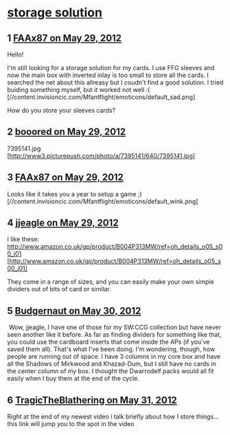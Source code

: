 # [storage solution](https://community.fantasyflightgames.com/topic/65218-storage-solution/)

## 1 [FAAx87 on May 29, 2012](https://community.fantasyflightgames.com/topic/65218-storage-solution/?do=findComment&comment=637235)

Hello!

I'm still looking for a storage solution for my cards. I use FFG sleeves and now the main box with inverted inlay is too small to store all the cards. I searched the net about this allreasy but I coudn't find a good solution. I tried buiding something myself, but it worked not well :( [//content.invisioncic.com/Mfantflight/emoticons/default_sad.png]

How do you store your sleeves cards?

## 2 [booored on May 29, 2012](https://community.fantasyflightgames.com/topic/65218-storage-solution/?do=findComment&comment=637251)

7395141.jpg [http://www3.picturepush.com/photo/a/7395141/640/7395141.jpg]

## 3 [FAAx87 on May 29, 2012](https://community.fantasyflightgames.com/topic/65218-storage-solution/?do=findComment&comment=637300)

Looks like it takes you a year to setup a game ;) [//content.invisioncic.com/Mfantflight/emoticons/default_wink.png]

## 4 [jjeagle on May 29, 2012](https://community.fantasyflightgames.com/topic/65218-storage-solution/?do=findComment&comment=637483)

I like these: http://www.amazon.co.uk/gp/product/B004P313MW/ref=oh_details_o05_s00_i01 [http://www.amazon.co.uk/gp/product/B004P313MW/ref=oh_details_o05_s00_i01]

They come in a range of sizes, and you can easily make your own simple dividers out of bits of card or similar.

## 5 [Budgernaut on May 30, 2012](https://community.fantasyflightgames.com/topic/65218-storage-solution/?do=findComment&comment=637995)

 Wow, jjeagle, I have one of those for my SW:CCG collection but have never seen another like it before. As far as finding dividers for something like that, you could use the cardboard inserts that come inside the APs (if you've saved them all). That's what I've been doing. I'm wondering, though, how people are running out of space. I have 3 columns in my core box and have all the Shadows of Mirkwood and Khazad-Dum, but I still have no cards in the center column of my box. I thought the Dwarrodelf packs would all fit easily when I buy them at the end of the cycle.

## 6 [TragicTheBlathering on May 31, 2012](https://community.fantasyflightgames.com/topic/65218-storage-solution/?do=findComment&comment=638445)

Right at the end of my newest video i talk briefly about how I store things… this link will jump you to the spot in the video

 





